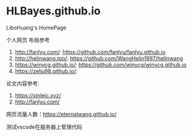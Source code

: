 # HLBayes.github.io

LiboHuang's HomePage

个人网页 布局参考

1. http://fanlyu.com/: https://github.com/fanlyu/fanlyu.github.io
2. http://helinwang.top/: https://github.com/WangHelin1997/helinwang
3. https://winycg.github.io/: https://github.com/winycg/winycg.github.io
4. https://zeliu98.github.io/:

论文内容参考:

1. https://xinleic.xyz/
2. http://fanlyu.com/

网页流量人数：https://eternalwang.github.io/


测试vscode在服务器上管理代码
